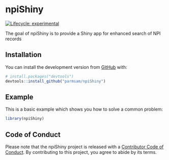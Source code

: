 
<!-- README.md is generated from README.Rmd. Please edit that file -->

# npiShiny

<!-- badges: start -->

[![Lifecycle:
experimental](https://img.shields.io/badge/lifecycle-experimental-orange.svg)](https://lifecycle.r-lib.org/articles/stages.html#experimental)
<!-- badges: end -->

The goal of npiShiny is to provide a Shiny app for enhanced search of
NPI records

## Installation

<!-- You can install the released version of npiShiny from [CRAN](https://CRAN.R-project.org) with: -->
<!-- ``` r -->
<!-- install.packages("npiShiny") -->
<!-- ``` -->

You can install the development version from
[GitHub](https://github.com/) with:

``` r
# install.packages("devtools")
devtools::install_github("parmsam/npiShiny")
```

## Example

This is a basic example which shows you how to solve a common problem:

``` r
library(npiShiny)
```

## Code of Conduct

Please note that the npiShiny project is released with a [Contributor
Code of
Conduct](https://contributor-covenant.org/version/2/0/CODE_OF_CONDUCT.html).
By contributing to this project, you agree to abide by its terms.
